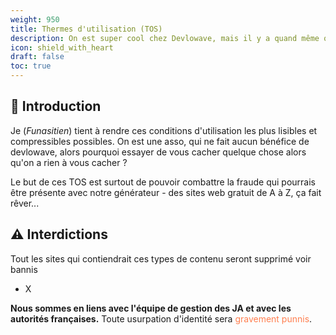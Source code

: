 ```yaml
---
weight: 950
title: Thermes d'utilisation (TOS)
description: On est super cool chez Devlowave, mais il y a quand même quelques petites chose à respecter pour avoir un site sur Devloweb.
icon: shield_with_heart
draft: false
toc: true
---
```

## 🔰 Introduction
Je (*Funasitien*) tient à rendre ces conditions d'utilisation les plus lisibles et compressibles possibles. On est une asso, qui ne fait aucun bénéfice de devlowave, alors pourquoi essayer de vous cacher quelque chose alors qu'on a rien à vous cacher ? 

Le but de ces TOS est surtout de pouvoir combattre la fraude qui pourrais être présente avec notre générateur - des sites web gratuit de A à Z, ça fait rêver...

## ⚠️ Interdictions
Tout les sites qui contiendrait ces types de contenu seront supprimé voir bannis 

- X

**Nous sommes en liens avec l'équipe de gestion des JA et avec les autorités françaises.** Toute usurpation d'identité sera <span style="color: coral;">gravement punnis</span>.
